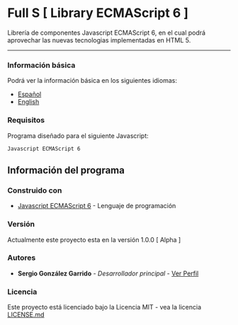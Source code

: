 # Full S [ Library ECMAScript 6 ]
Librería de componentes Javascript ECMAScript 6, en el cual podrá aprovechar las nuevas tecnologias implementadas en HTML 5.

***

### Información básica
Podrá ver la información básica en los siguientes idiomas:
* [Español](https://github.com/JSCode-es/FullS/blob/master/README.md) 
* [English](https://github.com/JSCode-es/FullS/blob/master/readme/en.md)


### Requisitos

Programa diseñado para el siguiente Javascript:

```
Javascript ECMAScript 6
```


## Información del programa

### Construido con
* [Javascript ECMAScript 6](https://developer.mozilla.org/es/docs/Web/JavaScript) - Lenguaje de programación

### Versión
Actualmente este proyecto esta en la versión 1.0.0 [ Alpha ]

### Autores
* **Sergio González Garrido** - *Desarrollador principal* - [ Ver Perfil ](https://www.linkedin.com/in/sergio-gonzalez-dev-full-stack/)

### Licencia
Este proyecto está licenciado bajo la Licencia MIT - vea la licencia  [LICENSE.md](LICENSE.md) 

